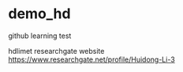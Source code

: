 # demo_hd

github learning test

hdlimet researchgate website 
https://www.researchgate.net/profile/Huidong-Li-3 

